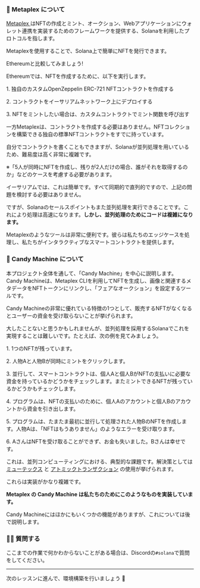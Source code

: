 ### 🐸 Metaplex について

[ Metaplex ](https://www.metaplex.com)はNFTの作成とミント、オークション、Webアプリケーションにウォレット連携を実装するためのフレームワークを提供する、Solanaを利用したプロトコルを指します。

Metaplexを使用することで、Solana上で簡単にNFTを発行できます。

Ethereumと比較してみましょう!

Ethereumでは、NFTを作成するために、以下を実行します。

1\. 独自のカスタムOpenZeppelin ERC-721 NFTコントラクトを作成する

2\. コントラクトをイーサリアムネットワーク上にデプロイする

3\. NFTをミントしたい場合は、カスタムコントラクトでミント関数を呼び出す

一方Metaplexは、コントラクトを作成する必要はありません。NFTコレクションを構築できる独自の標準NFTコントラクトをすでに持っています。

自分でコントラクトを書くこともできますが、Solanaが並列処理を用いているため、難易度は高く非常に複雑です。

※「5人が同時にNFTを作成し、残りが2人だけの場合、誰がそれを取得するのか」などのケースを考慮する必要があります。

イーサリアムでは、これは簡単です。すべて同期的で直列的ですので、上記の問題を検討する必要はありません。

ですが、Solanaのセールスポイントもまた並列処理を実行できることです。これにより処理は高速になります。**しかし、並列処理のためにコードは複雑になります。**

Metaplexのようなツールは非常に便利です。彼らは私たちのエッジケースを処理し、私たちがインタラクティブなスマートコントラクトを提供します。

### 🍭 Candy Machine について

本プロジェクト全体を通して、「Candy Machine」を中心に説明します。
Candy Machineは、Metaplex CLIを利用してNFTを生成し、画像と関連するメタデータをNFTトークンにリンクし、「フェアなオークション」を設定するツールです。

Candy Machineの非常に優れている特徴の1つとして、販売するNFTがなくなるとユーザーの資金を受け取らないことが挙げられます。

大したことないと思うかもしれませんが、並列処理を採用するSolanaでこれを実現することは難しいです。たとえば、次の例を見てみましょう。

1\. 1つのNFTが残っています。

2\. 人物Aと人物Bが同時にミントをクリックします。

3\. 並行して、スマートコントラクトは、個人Aと個人BがNFTの支払いに必要な資金を持っているかどうかをチェックします。またミントできるNFTが残っているかどうかもチェックします。

4\. プログラムは、NFTの支払いのために、個人Aのアカウントと個人Bのアカウントから資金を引き出します。

5\. プログラムは、たまたま最初に並行して処理された人物BのNFTを作成します。人物Aは、「NFTはもうありません」のようなエラーを受け取ります。

6\. AさんはNFTを受け取ることができず、お金も失いました。Bさんは幸せです。

これは、並列コンピューティングにおける、典型的な課題です。解決策としては [ミューテックス](https://doc.rust-lang.org/std/sync/struct.Mutex.html) と [アトミックトランザクション](<https://en.wikipedia.org/wiki/Atomicity_(database_systems)>) の使用が挙げられます。

これらは実装がかなり複雑です。

**Metaplex の Candy Machine は私たちのためにこのようなものを実装しています。**

Candy Machineにはほかにもいくつかの機能がありますが、これについては後で説明します。

### 🙋‍♂️ 質問する

ここまでの作業で何かわからないことがある場合は、Discordの`#solana`で質問をしてください。

---

次のレッスンに進んで、環境構築を行いましょう 🎉

